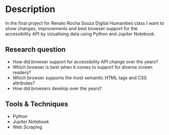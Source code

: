 # Description

In the final project for Renato Rocha Souza Digital Humanities class
I want to show changes, improvements and best browser support for the
accessibility API by vizualising data using Python and Jupiter Notebook.

## Research question
- How did browser support for accessibility API change over the years?
- Which browser is best when it comes to support for diverse screen readers?
- Which browser supports the most semantic HTML tags and CSS attributes?
- How did browsers develop over the years?

## Tools & Techniques
- Python
- Jupiter Notebook
- Web Scraping
